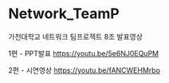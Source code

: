 # Network_TeamP

가천대학교 네트워크 팀프로젝트 8조 발표영상

1편 - PPT발표
https://youtu.be/5e6NJ0EQuPM

2편 - 시연영상
https://youtu.be/fANCWEHMrbo

